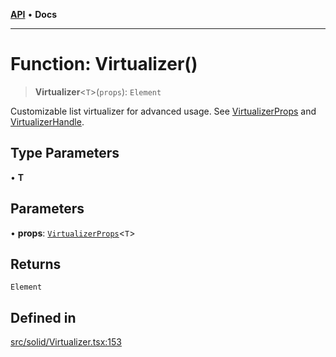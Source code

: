 [**API**](../../API.md) • **Docs**

***

# Function: Virtualizer()

> **Virtualizer**\<`T`\>(`props`): `Element`

Customizable list virtualizer for advanced usage. See [VirtualizerProps](../interfaces/VirtualizerProps.md) and [VirtualizerHandle](../interfaces/VirtualizerHandle.md).

## Type Parameters

• **T**

## Parameters

• **props**: [`VirtualizerProps`](../interfaces/VirtualizerProps.md)\<`T`\>

## Returns

`Element`

## Defined in

[src/solid/Virtualizer.tsx:153](https://github.com/inokawa/virtua/blob/da030dacd100511f676477a3b0a55aed96ffd083/src/solid/Virtualizer.tsx#L153)
